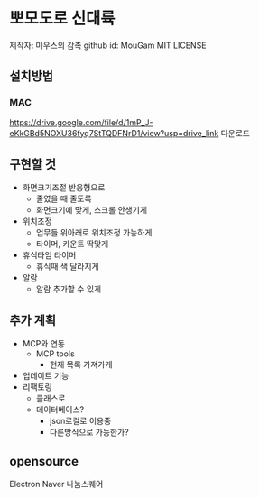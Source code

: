 # 뽀모도로 신대륙

제작자: 마우스의 감촉
    github id: MouGam
MIT LICENSE

## 설치방법
### MAC
https://drive.google.com/file/d/1mP_J-eKkGBd5NOXU36fyq7StTQDFNrD1/view?usp=drive_link
다운로드

## 구현할 것
- 화면크기조절 반응형으로
    - 줄였을 때 줄도록
    - 화면크기에 맞게, 스크롤 안생기게
- 위치조정
    - 업무들 위아래로 위치조정 가능하게
    - 타이머, 카운트 딱맞게
- 휴식타임 타이머
    - 휴식때 색 달라지게
- 알람
    - 알람 추가할 수 있게

## 추가 계획
- MCP와 연동
    - MCP tools
        - 현재 목록 가져가게
- 업데이트 기능
- 리팩토링
    - 클래스로
    - 데이터베이스?
        - json로컬로 이용중
        - 다른방식으로 가능한가?


## opensource
Electron
Naver 나눔스퀘어

